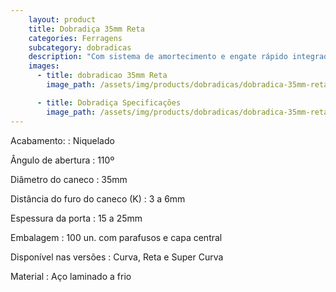 ```yaml
---
    layout: product
    title: Dobradiça 35mm Reta
    categories: Ferragens     
    subcategory: dobradicas
    description: "Com sistema de amortecimento e engate rápido integrado. Para móveis sofisticados, onde suavidade e silêncio no movimento das portas são essenciais."
    images: 
      - title: dobradicao 35mm Reta
        image_path: /assets/img/products/dobradicas/dobradica-35mm-reta.jpg

      - title: Dobradiça Specificações
        image_path: /assets/img/products/dobradicas/dobradica-35mm-reta-spec.jpg
---
```


Acabamento: 
: Niquelado

Ângulo de abertura
: 110º

Diâmetro do caneco
: 35mm

Distância do furo do caneco (K)
: 3 a 6mm

Espessura da porta
: 15 a 25mm

Embalagem
: 100 un. com parafusos e capa central

Disponível nas versões
: Curva, Reta e Super Curva

Material
: Aço laminado a frio
